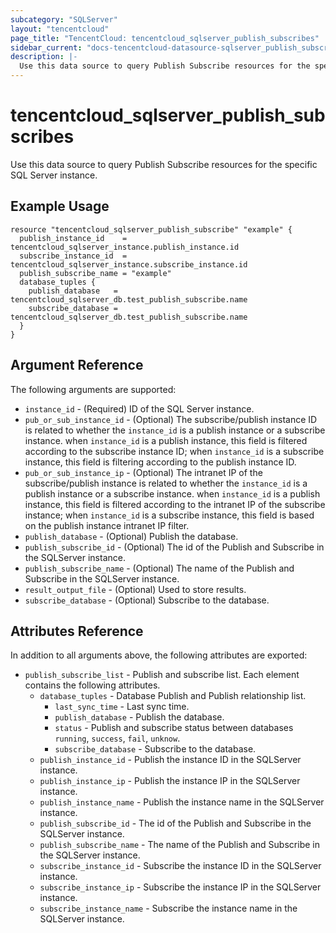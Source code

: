 ```yaml
---
subcategory: "SQLServer"
layout: "tencentcloud"
page_title: "TencentCloud: tencentcloud_sqlserver_publish_subscribes"
sidebar_current: "docs-tencentcloud-datasource-sqlserver_publish_subscribes"
description: |-
  Use this data source to query Publish Subscribe resources for the specific SQL Server instance.
---
```


# tencentcloud_sqlserver_publish_subscribes

Use this data source to query Publish Subscribe resources for the specific SQL Server instance.

## Example Usage

```hcl
resource "tencentcloud_sqlserver_publish_subscribe" "example" {
  publish_instance_id    = tencentcloud_sqlserver_instance.publish_instance.id
  subscribe_instance_id  = tencentcloud_sqlserver_instance.subscribe_instance.id
  publish_subscribe_name = "example"
  database_tuples {
    publish_database   = tencentcloud_sqlserver_db.test_publish_subscribe.name
    subscribe_database = tencentcloud_sqlserver_db.test_publish_subscribe.name
  }
}
```

## Argument Reference

The following arguments are supported:

* `instance_id` - (Required) ID of the SQL Server instance.
* `pub_or_sub_instance_id` - (Optional) The subscribe/publish instance ID is related to whether the `instance_id` is a publish instance or a subscribe instance. when `instance_id` is a publish instance, this field is filtered according to the subscribe instance ID; when `instance_id` is a subscribe instance, this field is filtering according to the publish instance ID.
* `pub_or_sub_instance_ip` - (Optional) The intranet IP of the subscribe/publish instance is related to whether the `instance_id` is a publish instance or a subscribe instance. when `instance_id` is a publish instance, this field is filtered according to the intranet IP of the subscribe instance; when `instance_id` is a subscribe instance, this field is based on the publish instance intranet IP filter.
* `publish_database` - (Optional) Publish the database.
* `publish_subscribe_id` - (Optional) The id of the Publish and Subscribe in the SQLServer instance.
* `publish_subscribe_name` - (Optional) The name of the Publish and Subscribe in the SQLServer instance.
* `result_output_file` - (Optional) Used to store results.
* `subscribe_database` - (Optional) Subscribe to the database.

## Attributes Reference

In addition to all arguments above, the following attributes are exported:

* `publish_subscribe_list` - Publish and subscribe list. Each element contains the following attributes.
  * `database_tuples` - Database Publish and Publish relationship list.
    * `last_sync_time` - Last sync time.
    * `publish_database` - Publish the database.
    * `status` - Publish and subscribe status between databases `running`, `success`, `fail`, `unknow`.
    * `subscribe_database` - Subscribe to the database.
  * `publish_instance_id` - Publish the instance ID in the SQLServer instance.
  * `publish_instance_ip` - Publish the instance IP in the SQLServer instance.
  * `publish_instance_name` - Publish the instance name in the SQLServer instance.
  * `publish_subscribe_id` - The id of the Publish and Subscribe in the SQLServer instance.
  * `publish_subscribe_name` - The name of the Publish and Subscribe in the SQLServer instance.
  * `subscribe_instance_id` - Subscribe the instance ID in the SQLServer instance.
  * `subscribe_instance_ip` - Subscribe the instance IP in the SQLServer instance.
  * `subscribe_instance_name` - Subscribe the instance name in the SQLServer instance.


